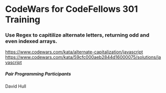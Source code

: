 # CodeWars for CodeFellows 301 Training



### Use Regex to capitilize alternate letters, returning odd and even indexed arrays.
https://www.codewars.com/kata/alternate-capitalization/javascript
https://www.codewars.com/kata/59cfc000aeb2844d16000075/solutions/javascript

##### Pair Programming Participants
David Hull
